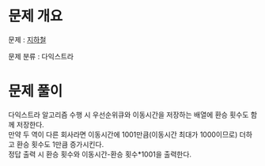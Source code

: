 # 문제 개요

문제 : [지하철](https://www.acmicpc.net/problem/17940)

문제 분류 : 다익스트라

# 문제 풀이

다익스트라 알고리즘 수행 시 우선순위큐와 이동시간을 저장하는 배열에 환승 횟수도 함께 저장한다.  
만약 두 역이 다른 회사라면 이동시간에 1001만큼(이동시간 최대가 1000이므로) 더하고 환승 횟수도 1만큼 증가시킨다.  
정답 출력 시 환승 횟수와 이동시간-환승 횟수\*1001을 출력한다.

